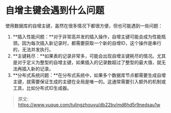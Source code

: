 # 自增主键会遇到什么问题

使用数据库的自增主键，虽然在很多情况下都很方便，但也可能遇到一些问题：

1. **插入性能问题：**对于非常高并发的插入操作，自增主键可能会成为性能瓶颈。因为每次插入新记录时，都需要获取一个新的自增ID，这个操作是串行的，无法并发执行。
2. **主键耗尽：**如果表的记录非常多，可能会出现自增主键耗尽的情况。尤其是对于定义为整型的自增主键，如果插入的记录数超过了整型的最大值，就无法再插入新的记录。
3. **分布式系统问题：**在分布式系统中，如果多个数据库节点都需要生成自增主键，就需要保证生成的主键在全局是唯一的。这通常需要引入额外的机制或工具，比如分布式ID生成器。


> 原文: <https://www.yuque.com/tulingzhouyu/db22bv/md6hd5r9nedsau1w>